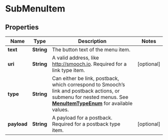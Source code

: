 
# SubMenuItem

## Properties
Name | Type | Description | Notes
------------ | ------------- | ------------- | -------------
**text** | **String** | The button text of the menu item. | 
**uri** | **String** | A valid address, like http://smooch.io. Required for a link type item. |  [optional]
**type** | **String** | Can either be link, postback, which correspond to Smooch’s link and postback actions, or submenu for nested menus. See [**MenuItemTypeEnum**](Enums.md#MenuItemTypeEnum) for available values. | 
**payload** | **String** | A payload for a postback. Required for a postback type item. |  [optional]




